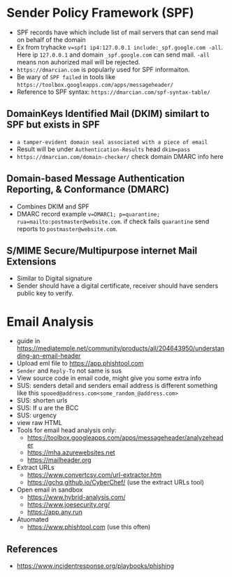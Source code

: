 # Sender Policy Framework (SPF)
- SPF records have which include list of mail servers that can send mail on behalf of the domain
- Ex from tryhacke `v=spf1 ip4:127.0.0.1 include:_spf.google.com -all`. Here ip `127.0.0.1` and domain `_spf.google.com` can send mail. `-all` means non auhorized mail will be rejected.
- `https://dmarcian.com` is popularly used for SPF informaiton.
- Be wary of `SPF failed` in tools like `https://toolbox.googleapps.com/apps/messageheader/`
- Reference to SPF syntax: `https://dmarcian.com/spf-syntax-table/`

## DomainKeys Identified Mail (DKIM) similart to SPF but exists in SPF
- `a tamper-evident domain seal associated with a piece of email`
- Result will be under `Authentication-Results` head `dkim=pass`
- `https://dmarcian.com/domain-checker/` check domain DMARC info here

## Domain-based  Message Authentication Reporting, & Conformance (DMARC)
- Combines DKIM and SPF
- DMARC record example `v=DMARC1; p=quarantine; rua=mailto:postmaster@website.com`. if check fails `quarantine` send reports to `postmaster@website.com`.

## S/MIME Secure/Multipurpose internet Mail Extensions
- Similar to Digital signature
- Sender should have a digital certificate, receiver should have senders public key to verify.
# Email Analysis
- guide in https://mediatemple.net/community/products/all/204643950/understanding-an-email-header
- Upload eml file to https://app.phishtool.com
- `Sender` and `Reply-To` not same is sus
- View source code in email code, might give you some extra info
- SUS: senders detail and senders email address is different something like this `spooed@address.com<some_random_@address.com>`
- SUS: shorten urls
- SUS: If u are the BCC
- SUS: urgency
- view raw HTML
- Tools for email head analysis only:
  - https://toolbox.googleapps.com/apps/messageheader/analyzeheader
  - https://mha.azurewebsites.net
  - https://mailheader.org
- Extract URLs
  - https://www.convertcsv.com/url-extractor.htm
  - https://gchq.github.io/CyberChef/ (use the extract URLs tool)
- Open email in sandbox
  - https://www.hybrid-analysis.com/
  - https://www.joesecurity.org/
  - https://app.any.run
- Atuomated
  - https://www.phishtool.com (use this often)

## References
- https://www.incidentresponse.org/playbooks/phishing

